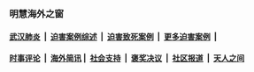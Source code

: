
### 明慧海外之窗

####  [武汉肺炎](indexes/365.md?t=04072301) &nbsp;|&nbsp;  [迫害案例综述](indexes/328.md?t=04072301) &nbsp;|&nbsp; [迫害致死案例](indexes/277.md?t=04072301)  &nbsp;|&nbsp; [更多迫害案例](indexes/81.md?t=04072301)  &nbsp;|&nbsp; 
####  [时事评论](indexes/19.md?t=04072301) &nbsp;|&nbsp; [海外简讯](indexes/245.md?t=04072301)&nbsp;|&nbsp;  [社会支持](indexes/140.md?t=04072301) &nbsp;|&nbsp; [褒奖决议](indexes/282.md?t=04072301) &nbsp;|&nbsp; [社区报道](indexes/91.md?t=04072301)  &nbsp;|&nbsp; [天人之间](indexes/78.md?t=04072301) 

